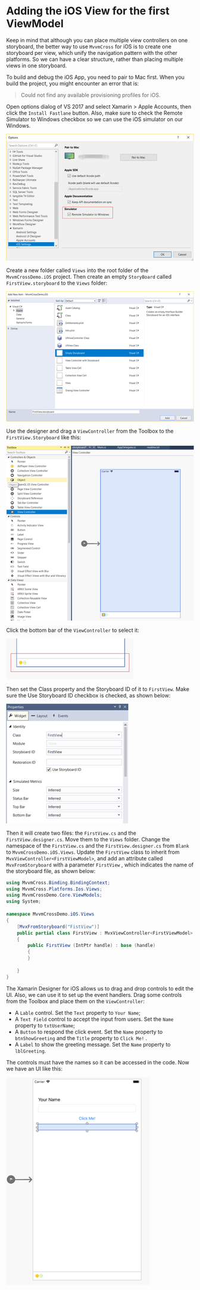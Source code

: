 # Adding the iOS View for the first ViewModel

Keep in mind that although you can place multiple view controllers on one storyboard, the better way to use `MvvmCross` for iOS is to create one storyboard per view, which unify the navigation pattern with the other platforms. So we can have a clear structure, rather than placing multiple views in one storyboard.

To build and debug the iOS App, you need to pair to Mac first. When you build the project, you might encounter an error that is:

> Could not find any available provisioning profiles for iOS.

Open options dialog of VS 2017 and select Xamarin &gt; Apple Accounts, then click the `Install Fastlane` button. Also, make sure to check the Remote Simulator to Windows checkbox so we can use the iOS simulator on our Windows.

![](../../.gitbook/assets/image%20%2817%29.png)

Create a new folder called `Views` into the root folder of the `MvvmCrossDemo.iOS` project. Then create an empty `StoryBoard` called `FirstView.storyboard` to the `Views` folder:

![](../../.gitbook/assets/image%20%285%29.png)

Use the designer and drag a `ViewController` from the Toolbox to the  `FirstView.Storyboard` like this:

![](../../.gitbook/assets/image%20%288%29.png)

Click the bottom bar of the `ViewController` to select it:

![](../../.gitbook/assets/image%20%2854%29.png)

Then set the Class property and the Storyboard ID of it to `FirstView`. Make sure the Use Storyboard ID checkbox is checked, as shown below:

![](../../.gitbook/assets/image%20%2827%29.png)

Then it will create two files: the `FirstView.cs` and the `FirstView.designer.cs`. Move them to the `Views` folder. Change the namespace of the `FirstView.cs`  and the `FirstView.designer.cs` from `Blank` to `MvvmCrossDemo.iOS.Views`. Update the `FirstView` class to inherit from `MvxViewController<FirstViewModel>`, and add an attribute called `MvxFromStoryboard` with a parameter `FirstView` , which indicates the name of the storyboard file, as shown below:

```csharp
using MvvmCross.Binding.BindingContext;
using MvvmCross.Platforms.Ios.Views;
using MvvmCrossDemo.Core.ViewModels;
using System;

namespace MvvmCrossDemo.iOS.Views
{
    [MvxFromStoryboard("FistView")]
    public partial class FirstView : MvxViewController<FirstViewModel>
    {
        public FirstView (IntPtr handle) : base (handle)
        {
        }

    }
}
```

The Xamarin Designer for iOS allows us to drag and drop controls to edit the UI. Also, we can use it to set up the event handlers. Drag some controls from the Toolbox and place them on the `ViewController`:

* A `Lable` control. Set the `Text` property to `Your Name`; 
* A `Text Field` control to accept the input from users. Set the `Name` property to `txtUserName`; 
* A `Button` to respond the click event. Set the `Name` property to `btnShowGreeting` and the `Title` property to `Click Me!` .
* A `Label` to show the greeting message. Set the `Name` property to `lblGreeting`.

The controls must have the names so it can be accessed in the code. Now we have an UI like this:

![](../../.gitbook/assets/image%20%2841%29.png)

